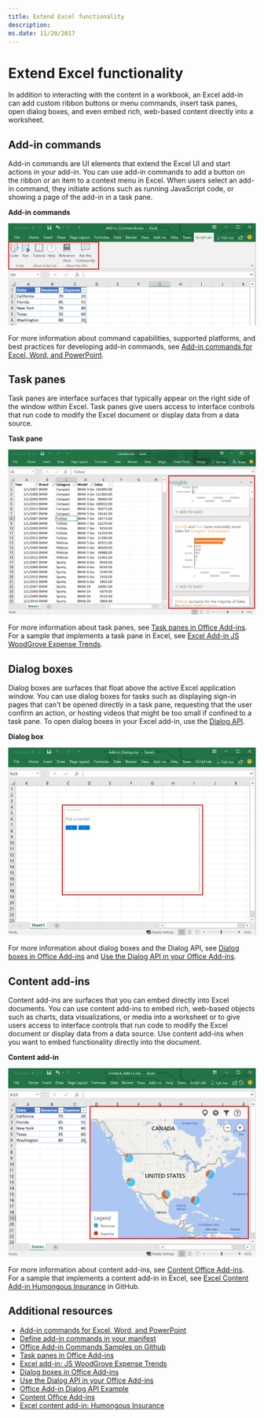 ```yaml
---
title: Extend Excel functionality
description: 
ms.date: 11/20/2017 
---
```



# Extend Excel functionality

In addition to interacting with the content in a workbook, an Excel add-in can add custom ribbon buttons or menu commands, insert task panes, open dialog boxes, and even embed rich, web-based content directly into a worksheet.

## Add-in commands

Add-in commands are UI elements that extend the Excel UI and start actions in your add-in. You can use add-in commands to add a button on the ribbon or an item to a context menu in Excel. When users select an add-in command, they initiate actions such as running JavaScript code, or showing a page of the add-in in a task pane. 

**Add-in commands**

![Add-in commands in Excel](../images/excel-add-in-commands-script-lab.png)

For more information about command capabilities, supported platforms, and best practices for developing add-in commands, see [Add-in commands for Excel, Word, and PowerPoint](../design/add-in-commands.md).

## Task panes

Task panes are interface surfaces that typically appear on the right side of the window within Excel. Task panes give users access to interface controls that run code to modify the Excel document or display data from a data source. 

**Task pane**

![Task pane add-in in Excel](../images/excel-add-in-task-pane-insights.png)

For more information about task panes, see [Task panes in Office Add-ins](../design/task-pane-add-ins.md). For a sample that implements a task pane in Excel, see [Excel Add-in JS WoodGrove Expense Trends](https://github.com/OfficeDev/Excel-Add-in-WoodGrove-Expense-Trends).

## Dialog boxes

Dialog boxes are surfaces that float above the active Excel application window. You can use dialog boxes for tasks such as displaying sign-in pages that can't be opened directly in a task pane, requesting that the user confirm an action, or hosting videos that might be too small if confined to a task pane. To open dialog boxes in your Excel add-in, use the [Dialog API](../../reference/shared/officeui.md).

**Dialog box**

![Add-in dialog box in Excel](../images/excel-add-in-dialog-choose-number.png)

For more information about dialog boxes and the Dialog API, see [Dialog boxes in Office Add-ins](../design/dialog-boxes.md) and [Use the Dialog API in your Office Add-ins](../develop/dialog-api-in-office-add-ins.md).

## Content add-ins

Content add-ins are surfaces that you can embed directly into Excel documents. You can use content add-ins to embed rich, web-based objects such as charts, data visualizations, or media into a worksheet or to give users access to interface controls that run code to modify the Excel document or display data from a data source. Use content add-ins when you want to embed functionality directly into the document.

**Content add-in**

![Content add-in in Excel](../images/excel-add-in-content-map.png)

For more information about content add-ins, see [Content Office Add-ins](../design/content-add-ins.md). For a sample that implements a content add-in in Excel, see [Excel Content Add-in Humongous Insurance](https://github.com/OfficeDev/Excel-Content-Add-in-Humongous-Insurance) in GitHub.

## Additional resources

- [Add-in commands for Excel, Word, and PowerPoint](../design/add-in-commands.md)
- [Define add-in commands in your manifest](../develop/define-add-in-commands.md)
- [Office Add-in Commands Samples on Github](https://github.com/OfficeDev/Office-Add-in-Commands-Samples/)
- [Task panes in Office Add-ins](../design/task-pane-add-ins.md)
- [Excel add-in: JS WoodGrove Expense Trends](https://github.com/OfficeDev/Excel-Add-in-WoodGrove-Expense-Trends)
- [Dialog boxes in Office Add-ins](../design/dialog-boxes.md)
- [Use the Dialog API in your Office Add-ins](../develop/dialog-api-in-office-add-ins.md)
- [Office Add-in Dialog API Example](https://github.com/OfficeDev/Office-Add-in-Dialog-API-Simple-Example)
- [Content Office Add-ins](../design/content-add-ins.md)
- [Excel content add-in: Humongous Insurance](https://github.com/OfficeDev/Excel-Content-Add-in-Humongous-Insurance)
